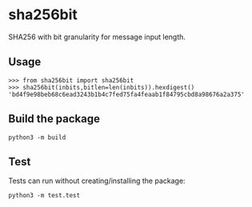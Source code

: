 # sha256bit
SHA256 with bit granularity for message input length.

## Usage

    >>> from sha256bit import sha256bit
    >>> sha256bit(inbits,bitlen=len(inbits)).hexdigest()
    'bd4f9e98beb68c6ead3243b1b4c7fed75fa4feaab1f84795cbd8a98676a2a375'
    
## Build the package
````
python3 -m build
````

## Test
Tests can run without creating/installing the package:
````
python3 -m test.test
````
